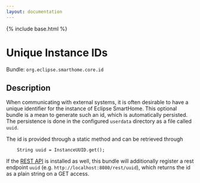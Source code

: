 ```yaml
---
layout: documentation
---
```


{% include base.html %}

# Unique Instance IDs

Bundle: `org.eclipse.smarthome.core.id`

## Description

When communicating with external systems, it is often desirable to have a unique identifier for the instance of Eclipse SmartHome. This optional bundle is a mean to generate such an id, which is automatically persisted. The persistence is done in the configured `userdata` directory as a file called `uuid`. 

The id is provided through a static method and can be retrieved through
```
    String uuid = InstanceUUID.get();
```

If the [REST API](../rest.html) is installed as well, this bundle will additionally register a rest endpoint `uuid` (e.g. `http://localhost:8080/rest/uuid`), which returns the id as a plain string on a GET access.
